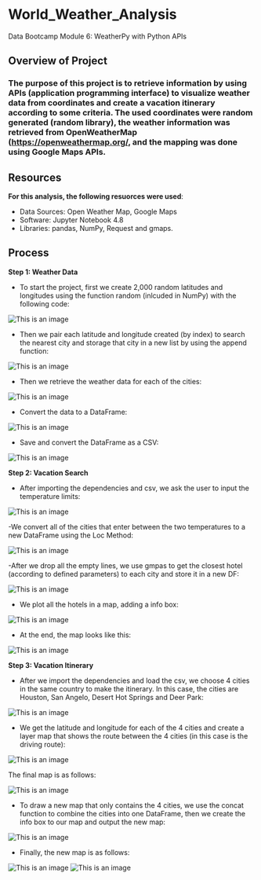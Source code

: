 # World_Weather_Analysis

Data Bootcamp Module 6: WeatherPy with Python APIs
## Overview of Project

### The purpose of this project is to retrieve information by using APIs (application programming interface) to visualize weather data from coordinates and create a vacation itinerary according to some criteria. The used coordinates were random generated (random library), the weather information was retrieved from OpenWeatherMap (https://openweathermap.org/, and the mapping was done using Google Maps APIs.

## Resources
**For this analysis, the following resuorces were used**:
- Data Sources: Open Weather Map, Google Maps
- Software: Jupyter Notebook 4.8
- Libraries: pandas, NumPy, Request and gmaps.

## Process

**Step 1: Weather Data**

- To start the project, first we create 2,000 random latitudes and longitudes using the function random (inlcuded in NumPy) with the following code:

![This is an image](https://github.com/HansFeddersen/World_Weather_Analysis/blob/main/more/setp1/Random_coordinates_generator.png)

- Then we pair each latitude and longitude created (by index) to search the nearest city and storage that city in a new list by using the append function:

![This is an image](https://github.com/HansFeddersen/World_Weather_Analysis/blob/main/more/setp1/Nearest_city_coordinates.png)

- Then we retrieve the weather data for each of the cities: 

![This is an image](https://github.com/HansFeddersen/World_Weather_Analysis/blob/main/more/setp1/Retrieve_weather_data.png)

- Convert the data to a DataFrame:

![This is an image](https://github.com/HansFeddersen/World_Weather_Analysis/blob/main/more/setp1/Convert_to_DataFrame.png)

- Save and convert the DataFrame as a CSV:

![This is an image](https://github.com/HansFeddersen/World_Weather_Analysis/blob/main/more/setp1/Convert_to_CSV.png)

**Step 2: Vacation Search**

- After importing the dependencies and csv, we ask the user to input the temperature limits:

![This is an image](https://github.com/HansFeddersen/World_Weather_Analysis/blob/main/more/step2/Input_limits.png)

-We convert all of the cities that enter between the two temperatures to a new DataFrame using the Loc Method:

![This is an image](https://github.com/HansFeddersen/World_Weather_Analysis/blob/main/more/step2/Input_criteria_DF.png)

-After we drop all the empty lines, we use gmpas to get the closest hotel (according to defined parameters) to each city and store it in a new DF:

![This is an image](https://github.com/HansFeddersen/World_Weather_Analysis/blob/main/more/step2/Hotel_DF.png)

- We plot all the hotels in a map, adding a info box:

![This is an image](https://github.com/HansFeddersen/World_Weather_Analysis/blob/main/more/step2/Hotels_plot.png)

- At the end, the map looks like this:

![This is an image](https://github.com/HansFeddersen/World_Weather_Analysis/blob/main/Vacation_Search/WeatherPy_vacation_map.png)

**Step 3: Vacation Itinerary**

- After we import the dependencies and load the csv, we choose 4 cities in the same country to make the itinerary. In this case, the cities are Houston, San Angelo, Desert Hot Springs and Deer Park:

![This is an image](https://github.com/HansFeddersen/World_Weather_Analysis/blob/main/more/step3/4_cities.png)

- We get the latitude and longitude for each of the 4 cities and create a layer map that shows the route between the 4 cities (in this case is the driving route):

![This is an image](https://github.com/HansFeddersen/World_Weather_Analysis/blob/main/more/step3/driving_route.png)

The final map is as follows:

![This is an image](https://github.com/HansFeddersen/World_Weather_Analysis/blob/main/Vacation_Itinerary/WeatherPy_travel_map.png)

- To draw a new map that only contains the 4 cities, we use the concat function to combine the cities into one DataFrame, then we create the info box to our map and output the new map:

![This is an image](https://github.com/HansFeddersen/World_Weather_Analysis/blob/main/more/step3/New_map.png)

- Finally, the new map is as follows:

![This is an image](https://github.com/HansFeddersen/World_Weather_Analysis/blob/main/Vacation_Itinerary/WeatherPy_travel_map_markers.png)
![This is an image](https://github.com/HansFeddersen/World_Weather_Analysis/blob/main/Vacation_Itinerary/WeatherPy_travel_map_markers_2.png)

